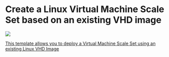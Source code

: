 # Create a Linux Virtual Machine Scale Set based on an existing VHD image

<a href="https://portal.azure.com/#create/Microsoft.Template/uri/https%3A%2F%2Fraw.githubusercontent.com%2Fjmillangithub%2FLinuxCentOSVirtualScaleSet%2Fmaster%2FCentOSLinuxVirtualMachineScaleSet.json" target="_blank">
    <img src="http://azuredeploy.net/deploybutton.png"/>

This template allows you to deploy a Virtual Machine Scale Set using an existing Linux VHD Image
